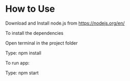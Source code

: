 # How to Use

Download and Install node.js from https://nodejs.org/en/

To install the dependencies

Open terminal in the project folder

Type: npm install

To run app:

Type: npm start
